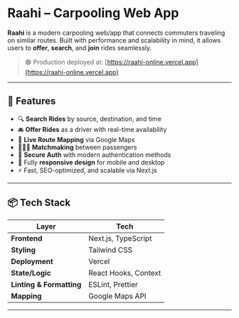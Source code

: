 #  Raahi – Carpooling Web App


**Raahi** is a modern carpooling web/app that connects commuters traveling on similar routes. Built with performance and scalability in mind, it allows users to **offer**, **search**, and **join** rides seamlessly.

> 🟢 Production deployed at: [https://raahi-online.vercel.app](https://raahi-online.vercel.app)

---

## 🚀 Features

- 🔍 **Search Rides** by source, destination, and time
- 🚘 **Offer Rides** as a driver with real-time availability
- 📍 **Live Route Mapping** via Google Maps
- 🧑‍🤝‍🧑 **Matchmaking** between passengers
- 🔐 **Secure Auth** with modern authentication methods
- 📱 Fully **responsive design** for mobile and desktop
- ⚡ Fast, SEO-optimized, and scalable via Next.js

---

## 📦 Tech Stack

| Layer       | Tech                      |
|-------------|---------------------------|
| **Frontend**| Next.js, TypeScript       |
| **Styling** | Tailwind CSS              |
| **Deployment** | Vercel                |
| **State/Logic** | React Hooks, Context  |
| **Linting & Formatting** | ESLint, Prettier |
| **Mapping** | Google Maps API           |

---

